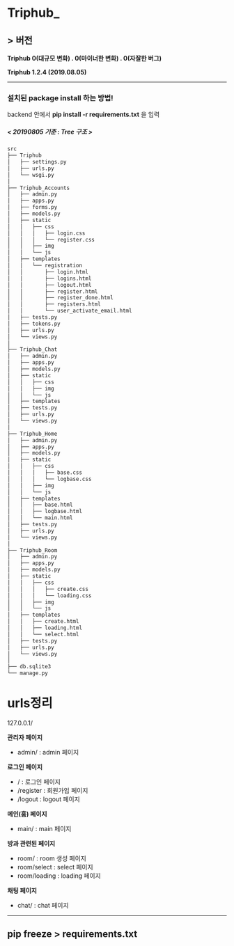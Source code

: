 # Triphub_

## > 버전
<p><strong>Triphub 0(대규모 변화) . 0(마이너한 변화) . 0(자잘한 버그)</strong></p>
<p><strong>Triphub 1.2.4 (2019.08.05)</strong></p>

<hr>

### 설치된 package install 하는 방법!
backend 안에서 <strong>pip install -r requirements.txt</strong> 을 입력


##### < 20190805 기준 : Tree 구조 >
```bash
src
├── Triphub
│   ├── settings.py
│   ├── urls.py
│   └── wsgi.py
│
├── Triphub_Accounts
│   ├── admin.py
│   ├── apps.py
│   ├── forms.py
│   ├── models.py
│   ├── static
│   │   ├── css
│   │   │   ├── login.css
│   │   │   └── register.css
│   │   ├── img
│   │   └── js
│   ├── templates
│   │   └── registration
│   │       ├── login.html
│   │       ├── logins.html
│   │       ├── logout.html
│   │       ├── register.html
│   │       ├── register_done.html
│   │       ├── registers.html
│   │       └── user_activate_email.html
│   ├── tests.py
│   ├── tokens.py
│   ├── urls.py
│   └── views.py
│
├── Triphub_Chat
│   ├── admin.py
│   ├── apps.py
│   ├── models.py
│   ├── static
│   │   ├── css
│   │   ├── img
│   │   └── js
│   ├── templates
│   ├── tests.py
│   ├── urls.py
│   └── views.py
│
├── Triphub_Home
│   ├── admin.py
│   ├── apps.py
│   ├── models.py
│   ├── static
│   │   ├── css
│   │   │   ├── base.css
│   │   │   └── logbase.css
│   │   ├── img
│   │   └── js
│   ├── templates
│   │   ├── base.html
│   │   ├── logbase.html
│   │   └── main.html
│   ├── tests.py
│   ├── urls.py
│   └── views.py
│
├── Triphub_Room
│   ├── admin.py
│   ├── apps.py
│   ├── models.py
│   ├── static
│   │   ├── css
│   │   │   ├── create.css
│   │   │   └── loading.css
│   │   ├── img
│   │   └── js
│   ├── templates
│   │   ├── create.html
│   │   ├── loading.html
│   │   └── select.html
│   ├── tests.py
│   ├── urls.py
│   └── views.py
│
├── db.sqlite3
└── manage.py


```

# urls정리

127.0.0.1/

<strong>관리자 페이지</strong>
<ul>
    <li>admin/ : admin 페이지</li>
</ul>
<strong>로그인 페이지</strong>
<ul>
    <li>/ : 로그인 페이지</li>
    <li>/register : 회원가입 페이지</li>
    <li>/logout : logout 페이지</li>
</ul>
<strong>메인(홈) 페이지</strong>
<ul>
    <li>main/ : main 페이지</li>
</ul>
<strong>방과 관련된 페이지</strong>
<ul>
    <li>room/ : room 생성 페이지</li>
    <li>room/select : select 페이지</li>
    <li>room/loading : loading 페이지</li>
</ul>
<strong>채팅 페이지</strong>
<ul>
    <li>chat/ : chat 페이지</li>
</ul>

<hr>

## pip freeze > requirements.txt